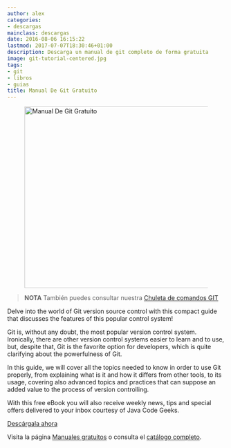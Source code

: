 ```yaml
---
author: alex
categories:
- descargas
mainclass: descargas
date: 2016-08-06 16:15:22
lastmod: 2017-07-07T18:30:46+01:00
description: Descarga un manual de git completo de forma gratuita
image: git-tutorial-centered.jpg
tags:
- git
- libros
- guias
title: Manual De Git Gratuito
---
```


<figure>
    <img sizes="(min-width: 800px) 800px, 100vw" on="tap:lightbox1" role="button" tabindex="0" layout="responsive" src="/img/git-tutorial-centered.jpg" alt="Manual De Git Gratuito" title="Manual De Git Gratuito" width="800" height="420">
   </img>
</figure>

> **NOTA** También puedes consultar nuestra [Chuleta de comandos GIT](/mini-tutorial-y-chuleta-de-comandos-git/ "Git: Mini Tutorial y chuleta de comandos")

Delve into the world of Git version source control with this compact guide that discusses the features of this popular control system!

<!--more--><!--ad-->

Git is, without any doubt, the most popular version control system. Ironically, there are other version control systems easier to learn and to use, but, despite that, Git is the favorite option for developers, which is quite clarifying about the powerfulness of Git.

In this guide, we will cover all the topics needed to know in order to use Git properly, from explaining what is it and how it differs from other tools, to its usage, covering also advanced topics and practices that can suppose an added value to the process of version controlling.

With this free eBook you will also receive weekly news, tips and special offers delivered to your inbox courtesy of Java Code Geeks.

<div class="button-post">
  <a href="http://bashyc-blogspot.tradepub.com/c/pubRD.mpl?sr=oc&_t=oc:&qf=w_java24&ch=ocsoc" target="_blank">Descárgala ahora</a>
</div>

Visita la página [Manuales gratuitos][1] o consulta el [catálogo completo][2].

[1]: https://elbauldelprogramador.com/manuales-gratuitos/
[2]: http://elbauldelprogramador.tradepub.com/category/information-technology/1207/ "Catálogo completo de Guías gratuítas "
